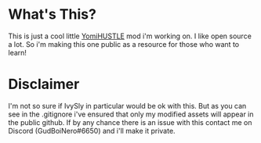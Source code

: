 # What's This?

This is just a cool little [YomiHUSTLE](https://store.steampowered.com/app/2212330/Your_Only_Move_Is_HUSTLE/) mod i'm working on.
I like open source a lot. 
So i'm making this one public as a resource for those who want to learn!

# Disclaimer

I'm not so sure if IvySly in particular would be ok with this. 
But as you can see in the .gitignore i've ensured that only my modified assets will appear in the public github.
If by any chance there is an issue with this contact me on Discord (GudBoiNero#6650) and i'll make it private.
